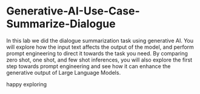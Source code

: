 # Generative-AI-Use-Case-Summarize-Dialogue
 In this lab we did the dialogue summarization task using generative AI. You will explore how the input text affects the output of the model, and perform prompt engineering to direct it towards the task you need. By comparing zero shot, one shot, and few shot inferences, you will also explore the first step towards prompt engineering and see how it can enhance the generative output of Large Language Models.

happy exploring 
